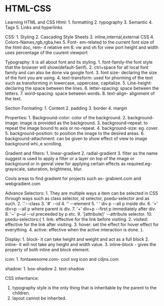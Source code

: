# HTML-CSS

Learning HTML and CSS
Html: 1. formatting 2. typography 3. Semantic 4. Tags 5. Links and hyperlinks

CSS: 1. Styling 2. Cascading Style Sheets 3. inline,internal,external CSS 4. Colors-Names,rgb,rgba,hex 5. Font- em-related to the current font size of the html doc, rem- it relative em 6. vw and vh for view port height and width uses percentage of the cuurent viewport

Typography: it is all about font and its styling. 1. font-family-the font style that the browser will show(default-Serif). 2. ctrl+space for all local font family and can also be done via google font. 3. font size- declaring the size of the font you are using. 4. text-transform: used for phorming of the text such as transforming in lowercase, uppercase, capitalize. 5. Line-height: declaring the space between the lines. 6. letter-spacing: space between the letters. 7. word-spacing: space between words. 8. text-align- alignment of the text.

Section Formating: 1. Content 2. padding 3. border 4. margin

Properties: 1. Background-color: color of the background. 2. background-image: image is provided as the background. 3. background-repeat: to repeat the image bound to axis or no-repeat. 4. background-size: eg. cover. 5. background-position: to position the image to the desired areas. 6. background-attachment: can be given to show effect of view to image background whi.,e scrolling.

Gradient and filters: 1. linear-gradient 2. radial-gradient 3. filter as the name suggest is used to apply a filter or a layer on top of the image or background or in genral view for applying certain effects as required.eg- grayscale, saturation, brightness, blur.

Cools areas to find gradient for projects such as- grabient.com and webgradient.com

Advance Selectors: 1. They are multiple ways a item can be selected in CSS through ways such as class selector, id selector, psedu-selector and as such. 2. '.'--class 3. '#' --id 4. '<element>' --element 5. '<element> <element>' div p --all p inside div. 6. '<element1>><element2>' div>p --all p where parent is div. 7. '<element>+<element>' div+p --first p immediately after div. 8. '<element>~<element>' p~ul --ul preceeded by p etc. 9. '[attribute]' --attribute selector. 10. psedu-selectors:{ 1. link: effective for the link before visiting. 2. visited: effective for the link after visiting. 3. hover: set the effect for hover effect for everything. 4. active: effective when the active interaction is done.
}.

Display: 1. block- it can take height and weight and act as a full block 2. inline- it will not take any height and width value. 3. inline-block - gives the property of both inline and block element.

icon: 1. fontawesome.com- cool svg icon and cdjns.com

shadow: 1. box-shadow 2. text-shadow

CSS inheritance:

1.  typography style is the only thing that is inheritable by the parent to the children.
2.  layout cannot be inherited.
